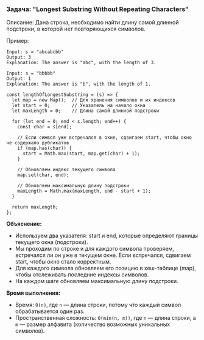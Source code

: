 ### Задача: "Longest Substring Without Repeating Characters"

Описание: Дана строка, необходимо найти длину самой длинной подстроки, в которой нет повторяющихся символов.

Пример:
```
Input: s = "abcabcbb"
Output: 3
Explanation: The answer is "abc", with the length of 3.
```

```
Input: s = "bbbbb"
Output: 1
Explanation: The answer is "b", with the length of 1.
```

```
const lengthOfLongestSubstring = (s) => {
  let map = new Map();  // Для хранения символов и их индексов
  let start = 0;        // Указатель на начало окна
  let maxLength = 0;    // Длина самой длинной подстроки

  for (let end = 0; end < s.length; end++) {
    const char = s[end];

    // Если символ уже встречался в окне, сдвигаем start, чтобы окно не содержало дубликатов
    if (map.has(char)) {
      start = Math.max(start, map.get(char) + 1);
    }

    // Обновляем индекс текущего символа
    map.set(char, end);

    // Обновляем максимальную длину подстроки
    maxLength = Math.max(maxLength, end - start + 1);
  }

  return maxLength;
};
```


**Объяснение:**
- Используем два указателя: start и end, которые определяют границы текущего окна (подстроки).
- Мы проходим по строке и для каждого символа проверяем, встречался ли он уже в текущем окне. Если встречался, сдвигаем start, чтобы окно стало корректным.
- Для каждого символа обновляем его позицию в хеш-таблице (map), чтобы отслеживать последние индексы символов.
- На каждом шаге обновляем максимальную длину подстроки.

**Время выполнения:**
- Время: `O(n)`, где `n` — длина строки, потому что каждый символ обрабатывается один раз.
- Пространственная сложность: `O(min(n, m))`, где `n` — длина строки, а `m` — размер алфавита (количество возможных уникальных символов).
